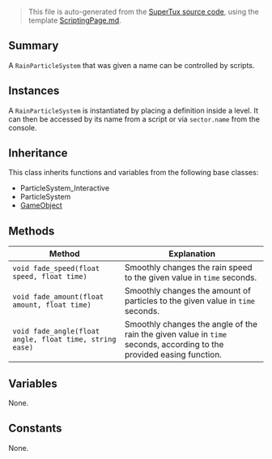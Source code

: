 > This file is auto-generated from the [SuperTux source code](https://github.com/SuperTux/supertux/tree/master/src), using the template [ScriptingPage.md](https://github.com/SuperTux/wiki/tree/master/templates/ScriptingPage.md).

Summary
-------

A `RainParticleSystem` that was given a name can be controlled by scripts.

Instances
--------

A `RainParticleSystem` is instantiated by placing a definition inside a level. It can then be accessed by its name from a script or via `sector.name` from the console. 

Inheritance
--------

This class inherits functions and variables from the following base classes:
* ParticleSystem_Interactive
* ParticleSystem
* [GameObject](https://github.com/SuperTux/supertux/wiki/ScriptingGameObject)


Methods
-------

Method | Explanation
-------|-------
`void fade_speed(float speed, float time)` | Smoothly changes the rain speed to the given value in `time` seconds.
`void fade_amount(float amount, float time)` | Smoothly changes the amount of particles to the given value in `time` seconds.
`void fade_angle(float angle, float time, string ease)` | Smoothly changes the angle of the rain the given value in `time` seconds, according to the provided easing function.


Variables
---------

None.

Constants
---------

None.
